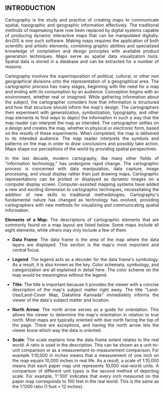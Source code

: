 ## INTRODUCTION<br>

<div style="text-align: justify">

Cartography is the study and practice of creating maps to communicate spatial, topographic and geographic information effectively. The traditional methods of mapmaking have now been replaced by digital systems capable of producing dynamic interactive maps that can be manipulated digitally. ArcGIS is one such software. Making maps requires the application of both scientific and artistic elements, combining graphic abilities and specialized knowledge of compilation and design principles with available product generation techniques. Maps serve as spatial data visualization tools. Spatial data is stored in a database and can be extracted for a number of reasons.

Cartography involves the superimposition of political, cultural, or other non geographical divisions onto the representation of a geographical area. The cartographic process has many stages, beginning with the need for a map and ending with its consumption by an audience. Conception begins with an environment, whether real or imagined. While gathering information about the subject, the cartographer considers how that information is structured and how that structure should inform the map's design. The cartographers then experiment with generalization, symbolization, typography, and other map elements to find ways to depict the information in such a way that the map reader can interpret the map as intended. The cartographer settles on a design and creates the map, whether in physical or electronic form, based on the results of these experiments. When completed, the map is delivered to its intended audience. The map reader interprets the symbols and patterns on the map in order to draw conclusions and possibly take action. Maps shape our perceptions of the world by providing spatial perspectives.     

In the last decade, modern cartography, like many other fields of "information technology," has undergone rapid change. The cartographic process is concerned with data manipulation, data capture, image processing, and visual display rather than just drawing maps. Cartographic representations can be printed or displayed as dynamic images on a computer display screen. Computer-assisted mapping systems have added a new and exciting dimension to cartographic techniques, necessitating the addition of new skills to traditional methodologies. Cartography's fundamental nature has changed as technology has evolved, providing cartographers with new methods for visualizing and communicating spatial information.

**Elements of a Map**: The descriptions of cartographic elements that are commonly found on a map layout are listed below. Some maps include all eight elements, while others may only include a few of them.

* **Data Frame**: The data frame is the area of the map where the data layers are displayed. This section is the map's most important and central focus.

* **Legend**: The legend acts as a decoder for the data frame's symbology. As a result, it is also known as the key. Color schemata, symbology, and categorization are all explained in detail here. The color scheme on the map would be meaningless without the legend.

* **Title**: The title is important because it provides the viewer with a concise description of the map's subject matter right away. The title "Land-Use/Land-Cover Map, Dakshina Kannada" immediately informs the viewer of the data's subject matter and location.

* **North Arrow**: The north arrow serves as a guide for orientation. This allows the viewer to determine the map's orientation in relation to true north. Most maps are typically oriented with due north facing the top of the page. There are exceptions, and having the north arrow lets the viewer know which way the data is oriented.

* **Scale**: The scale explains how the data frame extent relates to the real world. A ratio is used in the description. This can be shown as a unit-to-unit comparison or as a measurement-to-measurement comparison. For example 1:10,000 in inches means that a measurement of one inch on the map equals 10,000 inches in real life. As a result, a scale of 1:10,000 means that each paper map unit represents 10,000 real-world units. A comparison of different unit types is the second method of depicting scale. For example, 1′′:100′ indicates that every inch measured on the paper map corresponds to 100 feet in the real world. This is the same as the 1:1200 ratio (1 foot = 12 inches).


</div>
